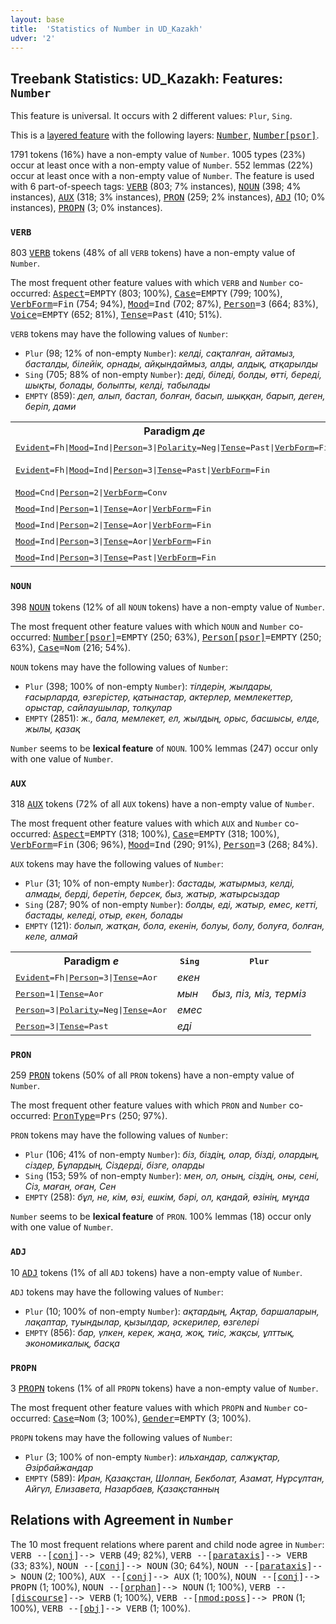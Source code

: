 ```yaml
---
layout: base
title:  'Statistics of Number in UD_Kazakh'
udver: '2'
---
```


## Treebank Statistics: UD_Kazakh: Features: `Number`

This feature is universal.
It occurs with 2 different values: `Plur`, `Sing`.

This is a <a href="../../u/overview/feat-layers.html">layered feature</a> with the following layers: <tt><a href="kk-feat-Number.html">Number</a></tt>, <tt><a href="kk-feat-Number-psor.html">Number[psor]</a></tt>.

1791 tokens (16%) have a non-empty value of `Number`.
1005 types (23%) occur at least once with a non-empty value of `Number`.
552 lemmas (22%) occur at least once with a non-empty value of `Number`.
The feature is used with 6 part-of-speech tags: <tt><a href="kk-pos-VERB.html">VERB</a></tt> (803; 7% instances), <tt><a href="kk-pos-NOUN.html">NOUN</a></tt> (398; 4% instances), <tt><a href="kk-pos-AUX.html">AUX</a></tt> (318; 3% instances), <tt><a href="kk-pos-PRON.html">PRON</a></tt> (259; 2% instances), <tt><a href="kk-pos-ADJ.html">ADJ</a></tt> (10; 0% instances), <tt><a href="kk-pos-PROPN.html">PROPN</a></tt> (3; 0% instances).

### `VERB`

803 <tt><a href="kk-pos-VERB.html">VERB</a></tt> tokens (48% of all `VERB` tokens) have a non-empty value of `Number`.

The most frequent other feature values with which `VERB` and `Number` co-occurred: <tt><a href="kk-feat-Aspect.html">Aspect</a></tt><tt>=EMPTY</tt> (803; 100%), <tt><a href="kk-feat-Case.html">Case</a></tt><tt>=EMPTY</tt> (799; 100%), <tt><a href="kk-feat-VerbForm.html">VerbForm</a></tt><tt>=Fin</tt> (754; 94%), <tt><a href="kk-feat-Mood.html">Mood</a></tt><tt>=Ind</tt> (702; 87%), <tt><a href="kk-feat-Person.html">Person</a></tt><tt>=3</tt> (664; 83%), <tt><a href="kk-feat-Voice.html">Voice</a></tt><tt>=EMPTY</tt> (652; 81%), <tt><a href="kk-feat-Tense.html">Tense</a></tt><tt>=Past</tt> (410; 51%).

`VERB` tokens may have the following values of `Number`:

* `Plur` (98; 12% of non-empty `Number`): <em>келді, сақталған, айтамыз, басталды, білейік, орнады, айқындаймыз, алды, алдық, атқарылды</em>
* `Sing` (705; 88% of non-empty `Number`): <em>деді, біледі, болды, өтті, береді, шықты, болады, болыпты, келді, табылады</em>
* `EMPTY` (859): <em>деп, алып, бастап, болған, басып, шыққан, барып, деген, беріп, дами</em>

<table>
  <tr><th>Paradigm <i>де</i></th><th><tt>Sing</tt></th><th><tt>Plur</tt></th></tr>
  <tr><td><tt><tt><a href="kk-feat-Evident.html">Evident</a></tt><tt>=Fh</tt>|<tt><a href="kk-feat-Mood.html">Mood</a></tt><tt>=Ind</tt>|<tt><a href="kk-feat-Person.html">Person</a></tt><tt>=3</tt>|<tt><a href="kk-feat-Polarity.html">Polarity</a></tt><tt>=Neg</tt>|<tt><a href="kk-feat-Tense.html">Tense</a></tt><tt>=Past</tt>|<tt><a href="kk-feat-VerbForm.html">VerbForm</a></tt><tt>=Fin</tt></tt></td><td></td><td><em>демепті</em></td></tr>
  <tr><td><tt><tt><a href="kk-feat-Evident.html">Evident</a></tt><tt>=Fh</tt>|<tt><a href="kk-feat-Mood.html">Mood</a></tt><tt>=Ind</tt>|<tt><a href="kk-feat-Person.html">Person</a></tt><tt>=3</tt>|<tt><a href="kk-feat-Tense.html">Tense</a></tt><tt>=Past</tt>|<tt><a href="kk-feat-VerbForm.html">VerbForm</a></tt><tt>=Fin</tt></tt></td><td><em>деген екен</em></td><td></td></tr>
  <tr><td><tt><tt><a href="kk-feat-Mood.html">Mood</a></tt><tt>=Cnd</tt>|<tt><a href="kk-feat-Person.html">Person</a></tt><tt>=2</tt>|<tt><a href="kk-feat-VerbForm.html">VerbForm</a></tt><tt>=Conv</tt></tt></td><td><em>десең</em></td><td></td></tr>
  <tr><td><tt><tt><a href="kk-feat-Mood.html">Mood</a></tt><tt>=Ind</tt>|<tt><a href="kk-feat-Person.html">Person</a></tt><tt>=1</tt>|<tt><a href="kk-feat-Tense.html">Tense</a></tt><tt>=Aor</tt>|<tt><a href="kk-feat-VerbForm.html">VerbForm</a></tt><tt>=Fin</tt></tt></td><td><em>деймін</em></td><td></td></tr>
  <tr><td><tt><tt><a href="kk-feat-Mood.html">Mood</a></tt><tt>=Ind</tt>|<tt><a href="kk-feat-Person.html">Person</a></tt><tt>=2</tt>|<tt><a href="kk-feat-Tense.html">Tense</a></tt><tt>=Aor</tt>|<tt><a href="kk-feat-VerbForm.html">VerbForm</a></tt><tt>=Fin</tt></tt></td><td><em>дейсің</em></td><td></td></tr>
  <tr><td><tt><tt><a href="kk-feat-Mood.html">Mood</a></tt><tt>=Ind</tt>|<tt><a href="kk-feat-Person.html">Person</a></tt><tt>=3</tt>|<tt><a href="kk-feat-Tense.html">Tense</a></tt><tt>=Aor</tt>|<tt><a href="kk-feat-VerbForm.html">VerbForm</a></tt><tt>=Fin</tt></tt></td><td><em>дейді</em></td><td><em>дейді</em></td></tr>
  <tr><td><tt><tt><a href="kk-feat-Mood.html">Mood</a></tt><tt>=Ind</tt>|<tt><a href="kk-feat-Person.html">Person</a></tt><tt>=3</tt>|<tt><a href="kk-feat-Tense.html">Tense</a></tt><tt>=Past</tt>|<tt><a href="kk-feat-VerbForm.html">VerbForm</a></tt><tt>=Fin</tt></tt></td><td><em>деді</em></td><td><em>деді</em></td></tr>
</table>

### `NOUN`

398 <tt><a href="kk-pos-NOUN.html">NOUN</a></tt> tokens (12% of all `NOUN` tokens) have a non-empty value of `Number`.

The most frequent other feature values with which `NOUN` and `Number` co-occurred: <tt><a href="kk-feat-Number-psor.html">Number[psor]</a></tt><tt>=EMPTY</tt> (250; 63%), <tt><a href="kk-feat-Person-psor.html">Person[psor]</a></tt><tt>=EMPTY</tt> (250; 63%), <tt><a href="kk-feat-Case.html">Case</a></tt><tt>=Nom</tt> (216; 54%).

`NOUN` tokens may have the following values of `Number`:

* `Plur` (398; 100% of non-empty `Number`): <em>тілдерін, жылдары, ғасырларда, өзгерістер, қатынастар, актерлер, мемлекеттер, орыстар, сайлаушылар, толқулар</em>
* `EMPTY` (2851): <em>ж., бала, мемлекет, ел, жылдың, орыс, басшысы, елде, жылы, қазақ</em>

`Number` seems to be **lexical feature** of `NOUN`. 100% lemmas (247) occur only with one value of `Number`.

### `AUX`

318 <tt><a href="kk-pos-AUX.html">AUX</a></tt> tokens (72% of all `AUX` tokens) have a non-empty value of `Number`.

The most frequent other feature values with which `AUX` and `Number` co-occurred: <tt><a href="kk-feat-Aspect.html">Aspect</a></tt><tt>=EMPTY</tt> (318; 100%), <tt><a href="kk-feat-Case.html">Case</a></tt><tt>=EMPTY</tt> (318; 100%), <tt><a href="kk-feat-VerbForm.html">VerbForm</a></tt><tt>=Fin</tt> (306; 96%), <tt><a href="kk-feat-Mood.html">Mood</a></tt><tt>=Ind</tt> (290; 91%), <tt><a href="kk-feat-Person.html">Person</a></tt><tt>=3</tt> (268; 84%).

`AUX` tokens may have the following values of `Number`:

* `Plur` (31; 10% of non-empty `Number`): <em>бастады, жатырмыз, келді, алмады, берді, беретін, берсек, быз, жатыр, жатырсыздар</em>
* `Sing` (287; 90% of non-empty `Number`): <em>болды, еді, жатыр, емес, кетті, бастады, келеді, отыр, екен, болады</em>
* `EMPTY` (121): <em>болып, жатқан, бола, екенін, болуы, болу, болуға, болған, келе, алмай</em>

<table>
  <tr><th>Paradigm <i>е</i></th><th><tt>Sing</tt></th><th><tt>Plur</tt></th></tr>
  <tr><td><tt><tt><a href="kk-feat-Evident.html">Evident</a></tt><tt>=Fh</tt>|<tt><a href="kk-feat-Person.html">Person</a></tt><tt>=3</tt>|<tt><a href="kk-feat-Tense.html">Tense</a></tt><tt>=Aor</tt></tt></td><td><em>екен</em></td><td></td></tr>
  <tr><td><tt><tt><a href="kk-feat-Person.html">Person</a></tt><tt>=1</tt>|<tt><a href="kk-feat-Tense.html">Tense</a></tt><tt>=Aor</tt></tt></td><td><em>мын</em></td><td><em>быз, піз, міз, терміз</em></td></tr>
  <tr><td><tt><tt><a href="kk-feat-Person.html">Person</a></tt><tt>=3</tt>|<tt><a href="kk-feat-Polarity.html">Polarity</a></tt><tt>=Neg</tt>|<tt><a href="kk-feat-Tense.html">Tense</a></tt><tt>=Aor</tt></tt></td><td><em>емес</em></td><td></td></tr>
  <tr><td><tt><tt><a href="kk-feat-Person.html">Person</a></tt><tt>=3</tt>|<tt><a href="kk-feat-Tense.html">Tense</a></tt><tt>=Past</tt></tt></td><td><em>еді</em></td><td></td></tr>
</table>

### `PRON`

259 <tt><a href="kk-pos-PRON.html">PRON</a></tt> tokens (50% of all `PRON` tokens) have a non-empty value of `Number`.

The most frequent other feature values with which `PRON` and `Number` co-occurred: <tt><a href="kk-feat-PronType.html">PronType</a></tt><tt>=Prs</tt> (250; 97%).

`PRON` tokens may have the following values of `Number`:

* `Plur` (106; 41% of non-empty `Number`): <em>біз, біздің, олар, бізді, олардың, сіздер, Бұлардың, Сіздерді, бізге, оларды</em>
* `Sing` (153; 59% of non-empty `Number`): <em>мен, ол, оның, сіздің, оны, сені, Сіз, маған, оған, Сен</em>
* `EMPTY` (258): <em>бұл, не, кім, өзі, ешкім, бәрі, ол, қандай, өзінің, мұнда</em>

`Number` seems to be **lexical feature** of `PRON`. 100% lemmas (18) occur only with one value of `Number`.

### `ADJ`

10 <tt><a href="kk-pos-ADJ.html">ADJ</a></tt> tokens (1% of all `ADJ` tokens) have a non-empty value of `Number`.

`ADJ` tokens may have the following values of `Number`:

* `Plur` (10; 100% of non-empty `Number`): <em>ақтардың, Ақтар, баршаларын, лақаптар, туындылар, қызылдар, әскерилер, өзгелері</em>
* `EMPTY` (856): <em>бар, үлкен, керек, жаңа, жоқ, тиіс, жақсы, ұлттық, экономикалық, басқа</em>

### `PROPN`

3 <tt><a href="kk-pos-PROPN.html">PROPN</a></tt> tokens (1% of all `PROPN` tokens) have a non-empty value of `Number`.

The most frequent other feature values with which `PROPN` and `Number` co-occurred: <tt><a href="kk-feat-Case.html">Case</a></tt><tt>=Nom</tt> (3; 100%), <tt><a href="kk-feat-Gender.html">Gender</a></tt><tt>=EMPTY</tt> (3; 100%).

`PROPN` tokens may have the following values of `Number`:

* `Plur` (3; 100% of non-empty `Number`): <em>ильхандар, салжұқтар, Әзірбайжандар</em>
* `EMPTY` (589): <em>Иран, Қазақстан, Шолпан, Бекболат, Азамат, Нұрсұлтан, Айгүл, Елизавета, Назарбаев, Қазақстанның</em>

## Relations with Agreement in `Number`

The 10 most frequent relations where parent and child node agree in `Number`:
<tt>VERB --[<tt><a href="kk-dep-conj.html">conj</a></tt>]--> VERB</tt> (49; 82%),
<tt>VERB --[<tt><a href="kk-dep-parataxis.html">parataxis</a></tt>]--> VERB</tt> (33; 83%),
<tt>NOUN --[<tt><a href="kk-dep-conj.html">conj</a></tt>]--> NOUN</tt> (30; 64%),
<tt>NOUN --[<tt><a href="kk-dep-parataxis.html">parataxis</a></tt>]--> NOUN</tt> (2; 100%),
<tt>AUX --[<tt><a href="kk-dep-conj.html">conj</a></tt>]--> AUX</tt> (1; 100%),
<tt>NOUN --[<tt><a href="kk-dep-conj.html">conj</a></tt>]--> PROPN</tt> (1; 100%),
<tt>NOUN --[<tt><a href="kk-dep-orphan.html">orphan</a></tt>]--> NOUN</tt> (1; 100%),
<tt>VERB --[<tt><a href="kk-dep-discourse.html">discourse</a></tt>]--> VERB</tt> (1; 100%),
<tt>VERB --[<tt><a href="kk-dep-nmod-poss.html">nmod:poss</a></tt>]--> PRON</tt> (1; 100%),
<tt>VERB --[<tt><a href="kk-dep-obj.html">obj</a></tt>]--> VERB</tt> (1; 100%).

